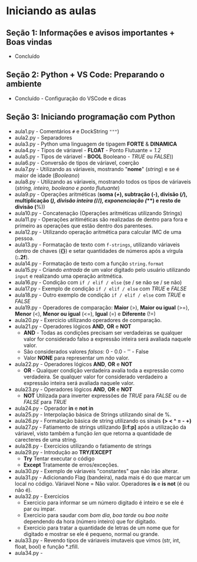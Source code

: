 # Iniciando as aulas

## Seção 1: Informações e avisos importantes + Boas vindas

- Concluído

## Seção 2: Python + VS Code: Preparando o ambiente

- Concluído - Configuração do VSCode e dicas

## Seção 3: Iniciando programação com Python    

- aula1.py - Comentários ```#``` e DockString ```"""```)
- aula2.py - Separadores
- aula3.py - Python uma linguagem de tipagem **FORTE** & **DINAMICA**
- aula4.py - Tipos de váriavel - **FLOAT** - Ponto Flutuante = *1.2*
- aula5.py - Tipos de váriavel - **BOOL** Booleano - *TRUE* ou *FALSE*))
- aula6.py - Conversão de tipos de váriavel, coerção
- aula7.py - Utilizando as váriaveis, mostrando "**nome**" (*string*) e se é maior de idade (*Booleano*)
- aula8.py - Utilizando as váriaveis, mostrando todos os tipos de váriaveis (*string, inteiro, booleano e ponto flutuante*)
- aula9.py - Operações aritméticas (**soma (*+*), subtração (*-*), divisão (*/*), multiplicação (*), divisão inteira (*//*), exponenciação *(****) e resto de divisão (**%))
- aula10.py - Concatenação (Operações aritméticas utilizando Strings)
- aula11.py - Operações aritiméticas são realizadas de dentro para fora e primeiro as operações que estão dentro dos parenteses.
- aula12.py - Utilizando operação aritmética para calcular IMC de uma pessoa.
- aula13.py - Formatação de texto com ```f-strings```, utilizando váriaveis dentro de chaves (**{}**) e setar quantidades de números após a vírgula (**:.2f**).
- aula14.py - Formatação de texto com a função ```string.format```
- aula15.py - Criando *entrada* de um valor digitado pelo usuário utilizando ```input``` e realizando uma operação aritmética.
- aula16.py - Condição com ```if / elif / else``` (se / se não se / se não)
- aula17.py - Exemplo de condição ```if / elif / else``` com *TRUE* e *FALSE*
- aula18.py - Outro exemplo de condição ```if / elif / else``` com *TRUE* e *FALSE*
- aula19.py - Operadores de comparação: **Maior** (>), **Maior ou igual** (>=), **Menor** (<), **Menor ou igual** (<=), **Igual** (=) e **Diferente** (!=)
- aula20.py - Exercicio utilizando operadores de comparação.
- aula21.py - Operadores lógicos **AND**, **OR** e **NOT**
    - **AND** - Todas as condições precisam ser verdadeiras se qualquer valor for considerado falso a expressão inteira será avaliada naquele valor.
    - São considerados valores *falsos*: 0 - 0.0 - '' - False
    - Valor **NONE** para representar um *não* valor.
- aula22.py - Operadores lógicos **AND**, **OR** e **NOT**
    - **OR** - Qualquer condição verdadeira avalia toda a expressão como verdadeira. Se qualquer valor for considerado verdadeiro a expressão inteira será avaliada naquele valor.
- aula23.py - Operadores lógicos **AND**, **OR** e **NOT**
    - **NOT** Utilizada para inverter expressões de *TRUE* para *FALSE* ou de *FALSE* para *TRUE*
- aula24.py - Operador **in** e **not in**
- aula25.py - Interpolação básica de Strings utilizando sinal de %.
- aula26.py - Formatação básica de string utilizando os sinais **(> < ^ = - +)**
- aula27.py - Fatiamento de strings utilizando **[i:f:p]** após a utilização da váriavel, visto também a função *len* que retorna a quantidade de carecteres de uma string.
- aula28.py - Exercicios utilizando o fatiamento de strings
- aula29.py - Introdução ao **TRY/EXCEPT**
    - **Try** Tentar executar o código
    - **Except** Tratamente de erros/exceções.
- aula30.py - Exemplo de váriaveis "constantes" que não irão alterar.
- aula31.py - Adicionando Flag (bandeira), nada mais é do que marcar um local no código. Váriavel None = Não valor. Operadores **is** e **is not** (é ou não é).
- aula32.py - Exercicios
    - Exercicio para informar se um número digitado é inteiro e se ele é par ou impar.
    - Exercicio para saudar com *bom dia*, *boa tarde* ou *boa noite* dependendo da hora (número inteiro) que for digitado.
    - Exercicio para tratar a quantidade de letras de um nome que for digitado e mostrar se ele é pequeno, normal ou grande.
- aula33.py - Revendo tipos de váriaveis imutaveis que vimos (str, int, float, bool) e função *.zfill.
- aula34.py - 
